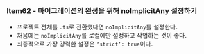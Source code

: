 ### Item62 - 마이그레이션의 완성을 위해 noImplicitAny 설정하기

- 프로젝트 전체를 `.ts`로 전환했다면 `noImplicitAny`를 설정한다.
- 처음에는 `noImplicitAny`를 로컬에만 설정하고 작업하는 것이 좋다.
- 최종적으로 가장 강력한 설정은 `‘strict’: true`이다.
